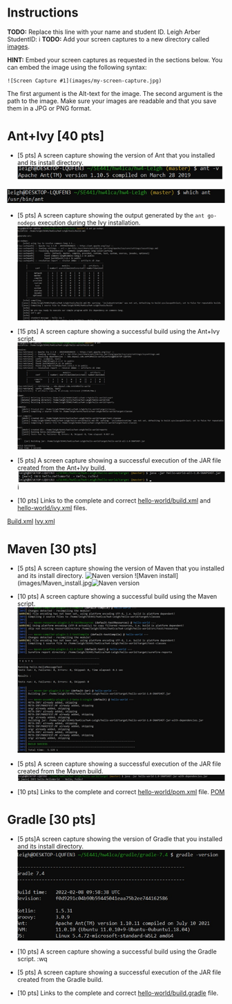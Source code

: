 # Instructions
**TODO:** Replace this line with your name and student ID.
Leigh Arber StudentID: 
i
**TODO:** Add your screen captures to a new directory called [images](images).

**HINT:** Embed your screen captures as requested in the sections below. You can embed the image using the following syntax:

```
![Screen Capture #1](images/my-screen-capture.jpg)
```

The first argument is the Alt-text for the image. The second argument is the path to the image. Make sure your images are readable and that you save them in a JPG or PNG format.

# Ant+Ivy [40 pts]
- [5 pts] A screen capture showing the version of Ant that you installed and its install directory.
![Ant version](images/Ant_version.jpg)

![Ant install directory](images/Ant_install.jpg) 

- [5 pts] A screen capture showing the output generated by the `ant go-nodeps` execution during the Ivy installation.
![Ant go-nodeps](images/Antgonodeps.jpg)

- [15 pts] A screen capture showing a successful build using the Ant+Ivy script.
![Ant Build](images/AntBuild.jpg)

- [5 pts] A screen capture showing a successful execution of the JAR file created from the Ant+Ivy build.
![Ant execution](images/AntExecution.jpg)
i
- [10 pts] Links to the complete and correct [hello-world/build.xml](hello-world/build.xml) and [hello-world/ivy.xml](hello-world/ivy.xml) files.

[Build.xml](https://github.com/depaulcdm/hw4-Le1gh/blob/master/hello-world/build.xml)
[Ivy.xml](https://github.com/depaulcdm/hw4-Le1gh/blob/master/hello-world/ivy.xml)

# Maven [30 pts]
- [5 pts] A screen capture showing the version of Maven that you installed and its install directory.
![Naven version](images/Maven_version.jpg")
![Maven install](images/Maven_install.jpg![Naven version](images/Maven_version.jpg")

- [10 pts] A screen capture showing a successful build using the Maven script.
![Maven build](images/Maven_build.jpg)

- [5 pts] A screen capture showing a successful execution of the JAR file created from the Maven build.
![Maven execution](images/Maven_execution.jpg)

- [10 pts] Links to the complete and correct [hello-world/pom.xml](hello-world/pom.xml) file.
[POM](https://github.com/depaulcdm/hw4-Le1gh/blob/master/hello-world/pom.xml)

# Gradle [30 pts]
- [5 pts]A screen capture showing the version of Gradle that you installed and its install directory.
![Gradle version](images/Gradle_version.jpg)

- [10 pts] A screen capture showing a successful build using the Gradle script.
:wq

- [5 pts] A screen capture showing a successful execution of the JAR file created from the Gradle build.
- [10 pts] Links to the complete and correct [hello-world/build.gradle](hello-world/build.gradle) file.
